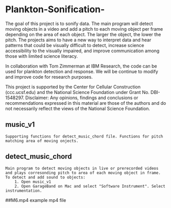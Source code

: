 # Plankton-Sonification-

The goal of this project is to sonify data. The main program will detect moving objects in a video and add a pitch to each moving object per frame depending on the area of each object. The larger the object, the lower the pitch. The projects aims to have a new way to interpret data and hear patterns that could be visually difficult to detect, increase science accessibility to the visually impaired, and improve communication among those with limited science literacy. 

In collaboration with Tom Zimmerman at IBM Research, the code can be used for plankton detection and response. We will be continue to modify and improve code for research purposes.    

This project is supported by the Center for Cellular Construction (ccc.ucsf.edu) and the National Science Foundation under Grant No. DBI-1548297. Disclaimer: Any opinions, findings and conclusions or recommendations expressed in this material are those of the authors and do not necessarily reflect the views of the National Science Foundation.

## music_v1
	Supporting functions for detect_music_chord file. Functions for pitch matching area of moving onjects. 
	
## detect_music_chord
	Main program to detect moving objects in live or prerecorded videos and plays corresonding pitch to area of each moving object in frame. 
	To detect and add sound to objects:
		1. Open music_v1
		2. Open GarageBand on Mac and select "Software Instrument". Select instrumentation. 
##M6.mp4
	example mp4 file



